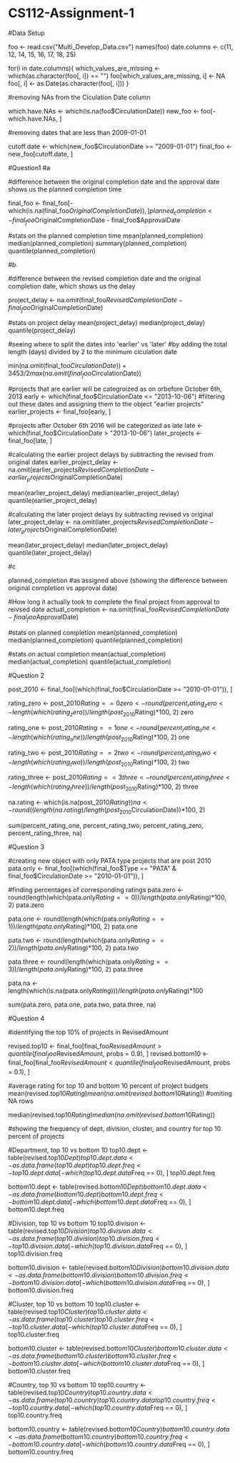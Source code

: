 # CS112-Assignment-1

#Data Setup

foo <- read.csv("Multi_Develop_Data.csv")
names(foo)
date.columns <- c(11, 12, 14, 15, 16, 17, 18, 25)


for(i in date.columns){
  which_values_are_missing <- which(as.character(foo[, i]) == "")
  foo[which_values_are_missing, i] <- NA
  foo[, i] <- as.Date(as.character(foo[, i]))
}

#removing NAs from the Ciculation Date column

which.have.NAs <- which(is.na(foo$CirculationDate))
new_foo <- foo[-which.have.NAs, ]

#removing dates that are less than 2009-01-01

cutoff.date <- which(new_foo$CirculationDate >= "2009-01-01")
final_foo <- new_foo[cutoff.date, ]

#Question1
#a

#difference between the original completion date and the approval date shows us the planned completion time

final_foo <- final_foo[-which(is.na(final_foo$OriginalCompletionDate)), ]
planned_completion <- final_foo$OriginalCompletionDate - final_foo$ApprovalDate

#stats on the planned completion time
mean(planned_completion)
median(planned_completion)
summary(planned_completion)
quantile(planned_completion)

#b

#difference between the revised completion date and the original completion date, which shows us the delay

project_delay <- na.omit(final_foo$RevisedCompletionDate - final_foo$OriginalCompletionDate)

#stats on project delay
mean(project_delay)
median(project_delay)
quantile(project_delay)

#seeing where to split the dates into 'earlier' vs 'later' 
#by adding the total length (days) divided by 2 to the minimum ciculation date

min(na.omit(final_foo$CirculationDate)) + 3453/2
max(na.omit(final_foo$CirculationDate))

#projects that are earlier will be categroized as on orbefore October 6th, 2013
early <- which(final_foo$CirculationDate <= "2013-10-06")
#filtering out these dates and assigning them to the object "earlier projects"
earlier_projects <- final_foo[early, ]

#projects after October 6th 2016 will be categorized as late
late <- which(final_foo$CirculationDate > "2013-10-06")
later_projects <- final_foo[late, ]

#calculating the earlier project delays by subtracting the revised from original dates
earlier_project_delay <- na.omit(earlier_projects$RevisedCompletionDate - earlier_projects$OriginalCompletionDate)

mean(earlier_project_delay)
median(earlier_project_delay)
quantile(earlier_project_delay)

#calculating the later project delays by subtracting revised vs original
later_project_delay <- na.omit(later_projects$RevisedCompletionDate - later_projects$OriginalCompletionDate)

mean(later_project_delay)
median(later_project_delay)
quantile(later_project_delay)

#c

planned_completion #as assigned above (showing the difference between original completion vs approval date)

#How long it actually took to complete the final project from approval to reivsed date
actual_completion <- na.omit(final_foo$RevisedCompletionDate - final_foo$ApprovalDate)

#stats on planned completion
mean(planned_completion)
median(planned_completion)
quantile(planned_completion)

#stats on actual completion
mean(actual_completion)
median(actual_completion)
quantile(actual_completion)


#Question 2

post_2010 <- final_foo[(which(final_foo$CirculationDate >= "2010-01-01")), ]

rating_zero <- post_2010$Rating == 0
zero <- round(percent_rating_zero <- length(which(rating_zero))/length(post_2010$Rating)*100, 2)
zero

rating_one <- post_2010$Rating == 1
one <- round(percent_rating_one <- length(which(rating_one))/length(post_2010$Rating)*100, 2)
one

rating_two <- post_2010$Rating == 2 
two <- round(percent_rating_two <- length(which(rating_two))/length(post_2010$Rating)*100, 2)
two

rating_three <- post_2010$Rating == 3
three <- round(percent_rating_three <- length(which(rating_three))/length(post_2010$Rating)*100, 2)
three

na.rating <- which(is.na(post_2010$Rating))
na <- round((length(na.rating)/length(post_2010$CirculationDate))*100, 2)

sum(percent_rating_one, percent_rating_two, percent_rating_zero, percent_rating_three, na)

#Question 3

#creating new object with only PATA type projects that are post 2010
pata.only <- final_foo[(which(final_foo$Type == "PATA" & final_foo$CirculationDate >= "2010-01-01")), ]

#finding percentages of corresponding ratings
pata.zero <- round(length(which(pata.only$Rating == 0))/length(pata.only$Rating)*100, 2)
pata.zero

pata.one <- round(length(which(pata.only$Rating == 1))/length(pata.only$Rating)*100, 2)
pata.one  

pata.two <- round(length(which(pata.only$Rating == 2))/length(pata.only$Rating)*100, 2)
pata.two  

pata.three <- round(length(which(pata.only$Rating == 3))/length(pata.only$Rating)*100, 2)
pata.three

pata.na <- length(which(is.na(pata.only$Rating)))/length(pata.only$Rating)*100

sum(pata.zero, pata.one, pata.two, pata.three, na)

#Question 4

#identifying the top 10% of projects in RevisedAmount

revised.top10 <- final_foo[final_foo$RevisedAmount > quantile(final_foo$RevisedAmount, probs = 0.9), ]
revised.bottom10 <- final_foo[final_foo$RevisedAmount < quantile(final_foo$RevisedAmount, probs = 0.1), ]

#average rating for top 10 and bottom 10 percent of project budgets
mean(revised.top10$Rating)
mean(na.omit(revised.bottom10$Rating)) #omiting NA rows

median(revised.top10$Rating)
median(na.omit(revised.bottom10$Rating))

#showing the frequency of dept, division, cluster, and country for top 10 percent of projects  

#Department, top 10 vs bottom 10
top10.dept <- table(revised.top10$Dept)
top10.dept.data <- as.data.frame(top10.dept)
top10.dept.freq <- top10.dept.data[-which(top10.dept.data$Freq == 0), ]
top10.dept.freq

bottom10.dept <- table(revised.bottom10$Dept)
bottom10.dept.data <- as.data.frame(bottom10.dept)
bottom10.dept.freq <- bottom10.dept.data[-which(bottom10.dept.data$Freq == 0), ]
bottom10.dept.freq

#Division, top 10 vs bottom 10
top10.division <- table(revised.top10$Division)
top10.division.data <- as.data.frame(top10.division)
top10.division.freq <- top10.division.data[-which(top10.division.data$Freq == 0), ]
top10.division.freq

bottom10.division <- table(revised.bottom10$Division)
bottom10.division.data <- as.data.frame(bottom10.division)
bottom10.division.freq <- bottom10.division.data[-which(bottom10.division.data$Freq == 0), ]
bottom10.division.freq

#Cluster, top 10 vs bottom 10
top10.cluster <- table(revised.top10$Cluster)
top10.cluster.data <- as.data.frame(top10.cluster)
top10.cluster.freq <- top10.cluster.data[-which(top10.cluster.data$Freq == 0), ]
top10.cluster.freq

bottom10.cluster <- table(revised.bottom10$Cluster)
bottom10.cluster.data <- as.data.frame(bottom10.cluster)
bottom10.cluster.freq <- bottom10.cluster.data[-which(bottom10.cluster.data$Freq == 0), ]
bottom10.cluster.freq

#Country, top 10 vs bottom 10
top10.country <- table(revised.top10$Country)
top10.country.data <- as.data.frame(top10.country)
top10.country.data
top10.country.freq <- top10.country.data[-which(top10.country.data$Freq == 0), ]
top10.country.freq

bottom10.country <- table(revised.bottom10$Country)
bottom10.country.data <- as.data.frame(bottom10.country)
bottom10.country.freq <- bottom10.country.data[-which(bottom10.country.data$Freq == 0), ]
bottom10.country.freq

